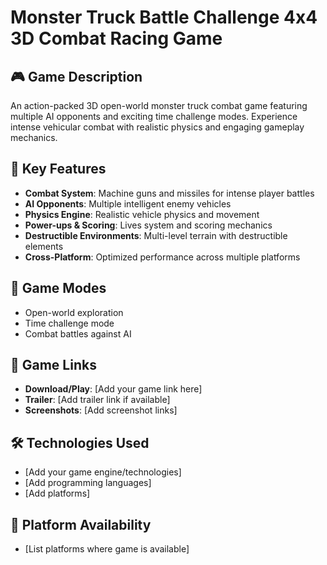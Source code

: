# Monster Truck Battle Challenge 4x4 3D Combat Racing Game

## 🎮 Game Description
An action-packed 3D open-world monster truck combat game featuring multiple AI opponents and exciting time challenge modes. Experience intense vehicular combat with realistic physics and engaging gameplay mechanics.

## 🚗 Key Features
- **Combat System**: Machine guns and missiles for intense player battles
- **AI Opponents**: Multiple intelligent enemy vehicles
- **Physics Engine**: Realistic vehicle physics and movement
- **Power-ups & Scoring**: Lives system and scoring mechanics
- **Destructible Environments**: Multi-level terrain with destructible elements
- **Cross-Platform**: Optimized performance across multiple platforms

## 🎯 Game Modes
- Open-world exploration
- Time challenge mode
- Combat battles against AI

## 🔗 Game Links
- **Download/Play**: [Add your game link here]
- **Trailer**: [Add trailer link if available]
- **Screenshots**: [Add screenshot links]

## 🛠️ Technologies Used
- [Add your game engine/technologies]
- [Add programming languages]
- [Add platforms]

## 📱 Platform Availability
- [List platforms where game is available]

